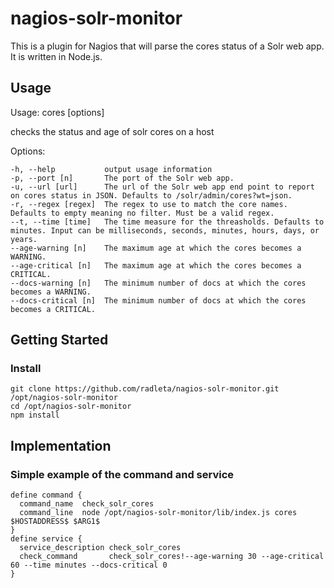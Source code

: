 # nagios-solr-monitor

This is a plugin for Nagios that will parse the cores status of a Solr web app. It is written in Node.js.

## Usage

  Usage: cores [options] <host>

  checks the status and age of solr cores on a host

  Options:

    -h, --help           output usage information
    -p, --port [n]       The port of the Solr web app.
    -u, --url [url]      The url of the Solr web app end point to report on cores status in JSON. Defaults to /solr/admin/cores?wt=json.
    -r, --regex [regex]  The regex to use to match the core names. Defaults to empty meaning no filter. Must be a valid regex.
    --t, --time [time]   The time measure for the threasholds. Defaults to minutes. Input can be milliseconds, seconds, minutes, hours, days, or years.
    --age-warning [n]    The maximum age at which the cores becomes a WARNING.
    --age-critical [n]   The maximum age at which the cores becomes a CRITICAL.
    --docs-warning [n]   The minimum number of docs at which the cores becomes a WARNING.
    --docs-critical [n]  The minimum number of docs at which the cores becomes a CRITICAL.

## Getting Started

### Install

```
git clone https://github.com/radleta/nagios-solr-monitor.git /opt/nagios-solr-monitor
cd /opt/nagios-solr-monitor
npm install
```

## Implementation

### Simple example of the command and service
```
define command {
  command_name  check_solr_cores
  command_line  node /opt/nagios-solr-monitor/lib/index.js cores $HOSTADDRESS$ $ARG1$
}
define service {
  service_description check_solr_cores
  check_command       check_solr_cores!--age-warning 30 --age-critical 60 --time minutes --docs-critical 0
}
```